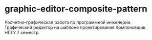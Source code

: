 # graphic-editor-composite-pattern
Расчетно-графическая работа по программной инженерии. Графический редактор на шаблоне проектирования Компоновщик. НГТУ 7 семестр.
